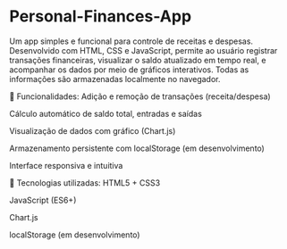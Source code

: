 # Personal-Finances-App
Um app simples e funcional para controle de receitas e despesas. Desenvolvido com HTML, CSS e JavaScript, permite ao usuário registrar transações financeiras, visualizar o saldo atualizado em tempo real, e acompanhar os dados por meio de gráficos interativos. Todas as informações são armazenadas localmente no navegador.

🔧 Funcionalidades:
Adição e remoção de transações (receita/despesa)

Cálculo automático de saldo total, entradas e saídas

Visualização de dados com gráfico (Chart.js)

Armazenamento persistente com localStorage (em desenvolvimento)

Interface responsiva e intuitiva

🚀 Tecnologias utilizadas:
HTML5 + CSS3

JavaScript (ES6+)

Chart.js

localStorage (em desenvolvimento)

